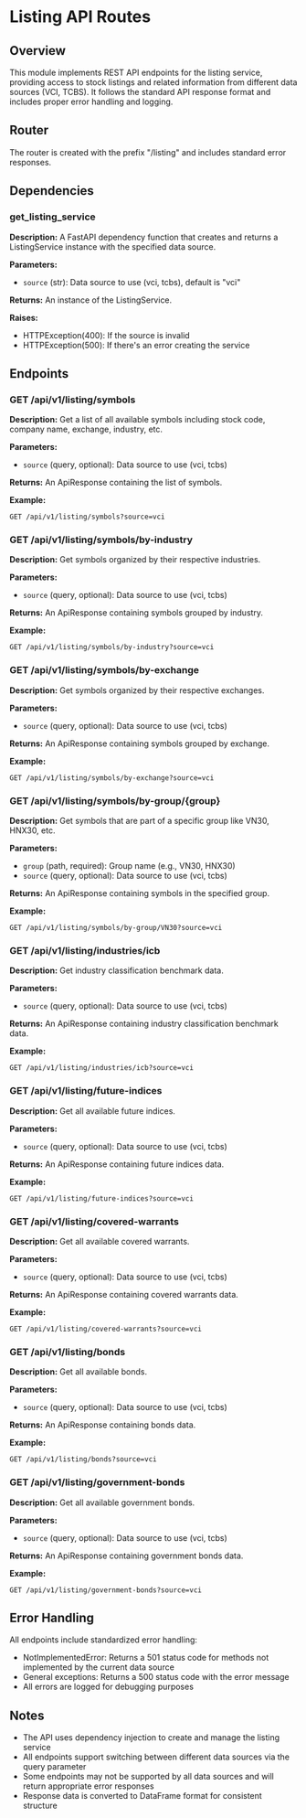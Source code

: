 # Listing API Routes

## Overview

This module implements REST API endpoints for the listing service, providing access to stock listings and related information from different data sources (VCI, TCBS). It follows the standard API response format and includes proper error handling and logging.

## Router

The router is created with the prefix "/listing" and includes standard error responses.

## Dependencies

### get_listing_service

**Description:**
A FastAPI dependency function that creates and returns a ListingService instance with the specified data source.

**Parameters:**

- `source` (str): Data source to use (vci, tcbs), default is "vci"

**Returns:**
An instance of the ListingService.

**Raises:**

- HTTPException(400): If the source is invalid
- HTTPException(500): If there's an error creating the service

## Endpoints

### GET /api/v1/listing/symbols

**Description:**
Get a list of all available symbols including stock code, company name, exchange, industry, etc.

**Parameters:**

- `source` (query, optional): Data source to use (vci, tcbs)

**Returns:**
An ApiResponse containing the list of symbols.

**Example:**

```
GET /api/v1/listing/symbols?source=vci
```

### GET /api/v1/listing/symbols/by-industry

**Description:**
Get symbols organized by their respective industries.

**Parameters:**

- `source` (query, optional): Data source to use (vci, tcbs)

**Returns:**
An ApiResponse containing symbols grouped by industry.

**Example:**

```
GET /api/v1/listing/symbols/by-industry?source=vci
```

### GET /api/v1/listing/symbols/by-exchange

**Description:**
Get symbols organized by their respective exchanges.

**Parameters:**

- `source` (query, optional): Data source to use (vci, tcbs)

**Returns:**
An ApiResponse containing symbols grouped by exchange.

**Example:**

```
GET /api/v1/listing/symbols/by-exchange?source=vci
```

### GET /api/v1/listing/symbols/by-group/{group}

**Description:**
Get symbols that are part of a specific group like VN30, HNX30, etc.

**Parameters:**

- `group` (path, required): Group name (e.g., VN30, HNX30)
- `source` (query, optional): Data source to use (vci, tcbs)

**Returns:**
An ApiResponse containing symbols in the specified group.

**Example:**

```
GET /api/v1/listing/symbols/by-group/VN30?source=vci
```

### GET /api/v1/listing/industries/icb

**Description:**
Get industry classification benchmark data.

**Parameters:**

- `source` (query, optional): Data source to use (vci, tcbs)

**Returns:**
An ApiResponse containing industry classification benchmark data.

**Example:**

```
GET /api/v1/listing/industries/icb?source=vci
```

### GET /api/v1/listing/future-indices

**Description:**
Get all available future indices.

**Parameters:**

- `source` (query, optional): Data source to use (vci, tcbs)

**Returns:**
An ApiResponse containing future indices data.

**Example:**

```
GET /api/v1/listing/future-indices?source=vci
```

### GET /api/v1/listing/covered-warrants

**Description:**
Get all available covered warrants.

**Parameters:**

- `source` (query, optional): Data source to use (vci, tcbs)

**Returns:**
An ApiResponse containing covered warrants data.

**Example:**

```
GET /api/v1/listing/covered-warrants?source=vci
```

### GET /api/v1/listing/bonds

**Description:**
Get all available bonds.

**Parameters:**

- `source` (query, optional): Data source to use (vci, tcbs)

**Returns:**
An ApiResponse containing bonds data.

**Example:**

```
GET /api/v1/listing/bonds?source=vci
```

### GET /api/v1/listing/government-bonds

**Description:**
Get all available government bonds.

**Parameters:**

- `source` (query, optional): Data source to use (vci, tcbs)

**Returns:**
An ApiResponse containing government bonds data.

**Example:**

```
GET /api/v1/listing/government-bonds?source=vci
```

## Error Handling

All endpoints include standardized error handling:

- NotImplementedError: Returns a 501 status code for methods not implemented by the current data source
- General exceptions: Returns a 500 status code with the error message
- All errors are logged for debugging purposes

## Notes

- The API uses dependency injection to create and manage the listing service
- All endpoints support switching between different data sources via the query parameter
- Some endpoints may not be supported by all data sources and will return appropriate error responses
- Response data is converted to DataFrame format for consistent structure
